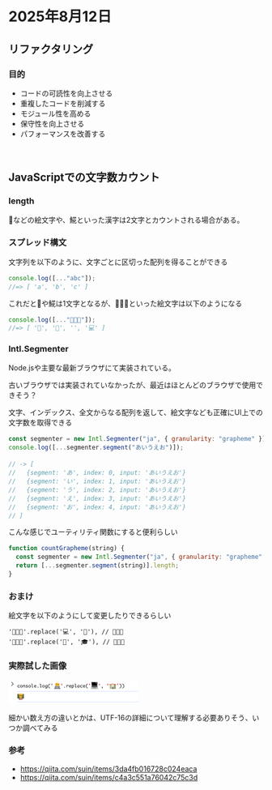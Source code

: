 # 2025年8月12日

## リファクタリング
### 目的
- コードの可読性を向上させる
- 重複したコードを削減する
- モジュール性を高める
- 保守性を向上させる
- パフォーマンスを改善する

<br>

## JavaScriptでの文字数カウント

### length

🍎などの絵文字や、𩸽といった漢字は2文字とカウントされる場合がある。

### スプレッド構文

文字列を以下のように、文字ごとに区切った配列を得ることができる

```js
console.log([..."abc"]);
//=> [ 'a', 'b', 'c' ]
```

これだと🍎や𩸽は1文字となるが、👨🏻‍💻といった絵文字は以下のようになる

```js
console.log([..."👨🏻‍💻"]);
//=> [ '👨', '🏻', '‍', '💻' ]
```

### Intl.Segmenter

Node.jsや主要な最新ブラウザにて実装されている。

古いブラウザでは実装されていなかったが、最近はほとんどのブラウザで使用できそう？

文字、インデックス、全文からなる配列を返して、絵文字なども正確にUI上での文字数を取得できる

```js
const segmenter = new Intl.Segmenter("ja", { granularity: "grapheme" });
console.log([...segmenter.segment("あいうえお")]);

// -> [
//   {segment: 'あ', index: 0, input: 'あいうえお'}
//   {segment: 'い', index: 1, input: 'あいうえお'}
//   {segment: 'う', index: 2, input: 'あいうえお'}
//   {segment: 'え', index: 3, input: 'あいうえお'}
//   {segment: 'お', index: 4, input: 'あいうえお'}
// ]
```

こんな感じでユーティリティ関数にすると便利らしい

```js
function countGrapheme(string) {
  const segmenter = new Intl.Segmenter("ja", { granularity: "grapheme" });
  return [...segmenter.segment(string)].length;
}
```

### おまけ

絵文字を以下のようにして変更したりできるらしい

```
'👨🏻‍💻'.replace('💻', '🏫'), // 👨🏻‍🏫 
'👨🏻‍🏫'.replace('🏫', '🎓'), // 👨🏻‍🎓
```

### 実際試した画像

![絵文字](../../image/2025/8/3.png)


細かい数え方の違いとかは、UTF-16の詳細について理解する必要ありそう、いつか調べてみる

### 参考
- https://qiita.com/suin/items/3da4fb016728c024eaca
- https://qiita.com/suin/items/c4a3c551a76042c75c3d

<br>
